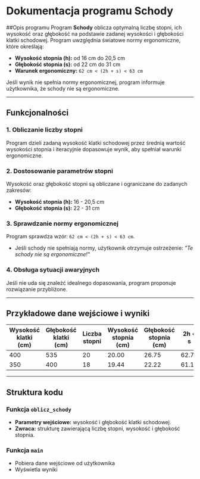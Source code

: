 # Dokumentacja programu **Schody**

##Opis programu
Program **Schody** oblicza optymalną liczbę stopni, ich wysokość oraz głębokość na podstawie zadanej wysokości i głębokości klatki schodowej. Program uwzględnia światowe normy ergonomiczne, które określają:

- **Wysokość stopnia (h):** od 16 cm do 20,5 cm
- **Głębokość stopnia (s):** od 22 cm do 31 cm
- **Warunek ergonomiczny:** `62 cm < (2h + s) < 63 cm`

Jeśli wynik nie spełnia normy ergonomicznej, program informuje użytkownika, że schody nie są ergonomiczne.

---

## Funkcjonalności

### 1. Obliczanie liczby stopni
Program dzieli zadaną wysokość klatki schodowej przez średnią wartość wysokości stopnia i iteracyjnie dopasowuje wynik, aby spełniał warunki ergonomiczne.

### 2. Dostosowanie parametrów stopni
Wysokość oraz głębokość stopni są obliczane i ograniczane do zadanych zakresów:
- **Wysokość stopnia (h):** 16 - 20,5 cm
- **Głębokość stopnia (s):** 22 - 31 cm

### 3. Sprawdzanie normy ergonomicznej
Program sprawdza wzór: `62 cm < (2h + s) < 63 cm`.
- Jeśli schody nie spełniają normy, użytkownik otrzymuje ostrzeżenie: _"Te schody nie są ergonomiczne!"_

### 4. Obsługa sytuacji awaryjnych
Jeśli nie uda się znależć idealnego dopasowania, program proponuje rozwiązanie przybliżone.

---

## Przykładowe dane wejściowe i wyniki

| **Wysokość klatki (cm)** | **Głębokość klatki (cm)** | **Liczba stopni** | **Wysokość stopnia (cm)** | **Głębokość stopnia (cm)** | **2h + s** | **Ergonomiczne** |
|--------------------------|--------------------------|------------------|--------------------------|---------------------------|-----------|-----------------|
| 400			   | 535		      | 20		 | 20.00		    | 26.75			| 62.75	    | TAK	      |
| 350			   | 400		      | 18		 | 19.44		    | 22.22			| 61.10     | NIE	      |

---

## Struktura kodu

### Funkcja `oblicz_schody`
- **Parametry wejściowe:** wysokość i głębokość klatki schodowej.
- **Zwraca:** strukturę zawierającą liczbę stopni, wysokość i głębokość stopnia.

### Funkcja `main`
- Pobiera dane wejściowe od użytkownika
- Wyświetla wyniki


